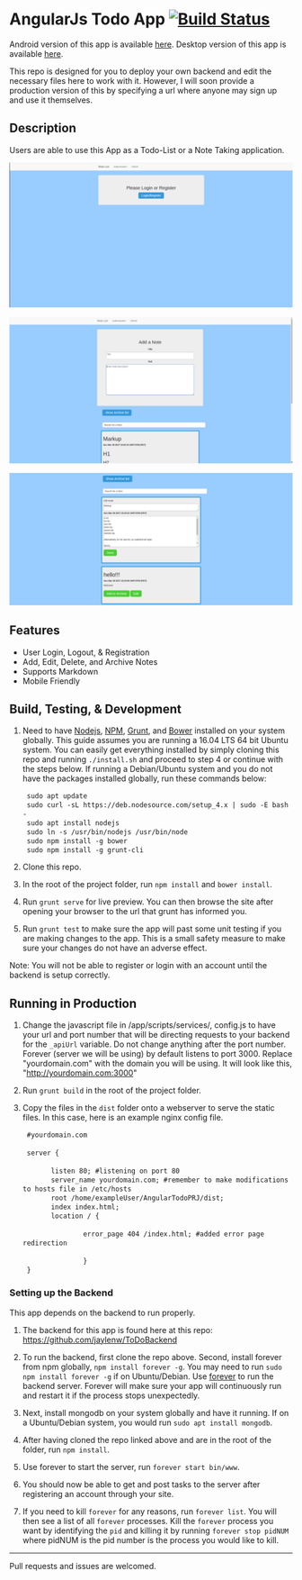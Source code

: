 # AngularJs Todo App [![Build Status](https://travis-ci.org/jaylenw/AngularJsTodoApp.svg?branch=master)](https://travis-ci.org/jaylenw/AngularJsTodoApp)

Android version of this app is available [here](https://github.com/jaylenw/IonicTodoApp). Desktop version of this app is available [here](https://github.com/jaylenw/ElectronTodoApp).

This repo is designed for you to deploy your own backend and edit the necessary files here to work with it. However, I will soon provide a production version of this by specifying a url where anyone may sign up and use it themselves.

## Description

Users are able to use this App as a Todo-List or a Note Taking application.

![](https://github.com/jaylenw/AngularJsTodoApp/raw/master/screenshots/1.png)

![](https://github.com/jaylenw/AngularJsTodoApp/raw/master/screenshots/2.png)

![](https://github.com/jaylenw/AngularJsTodoApp/raw/master/screenshots/3.png)

## Features

* User Login, Logout, & Registration
* Add, Edit, Delete, and Archive Notes
* Supports Markdown
* Mobile Friendly

## Build, Testing, & Development

1. Need to have [Nodejs](https://nodejs.org/en/), [NPM](https://www.npmjs.com/), [Grunt](http://gruntjs.com/), and [Bower](https://bower.io/) installed on your system globally. This guide assumes you are running a 16.04 LTS 64 bit Ubuntu system. 
You can easily get everything installed by simply cloning this repo and running `./install.sh` and proceed to step 4 or
continue with the steps below. If running a Debian/Ubuntu system and you do not have the packages installed globally, run 
these commands below:

        sudo apt update
        sudo curl -sL https://deb.nodesource.com/setup_4.x | sudo -E bash -  
        sudo apt install nodejs  
        sudo ln -s /usr/bin/nodejs /usr/bin/node
        sudo npm install -g bower
        sudo npm install -g grunt-cli

2. Clone this repo.

3. In the root of the project folder, run `npm install` and `bower install`.

4. Run `grunt serve` for live preview. You can then browse the site after opening your browser to the url that grunt has informed you.

5. Run `grunt test` to make sure the app will past some unit testing if you are making changes to the app. This is a small safety measure to make sure your changes do not have an adverse effect.


Note: You will not be able to register or login with an account until the backend is setup correctly.


## Running in Production

1. Change the javascript file in /app/scripts/services/, config.js to have your                     url and port number
   that will be directing requests to your backend for the `_apiUrl` variable. Do not change anything after the port number. Forever (server we will be using) by default listens to port 3000. Replace "yourdomain.com" with the domain you will be using. It will look like this, "http://yourdomain.com:3000"

1. Run `grunt build` in the root of the project folder.

2. Copy the files in the `dist` folder onto a webserver to serve the static files. In this case, here is an example nginx config file.

        #yourdomain.com

        server {

              listen 80; #listening on port 80
              server_name yourdomain.com; #remember to make modifications to hosts file in /etc/hosts
              root /home/exampleUser/AngularTodoPRJ/dist;
              index index.html;
              location / {

                      error_page 404 /index.html; #added error page redirection

                      }
        }


### Setting up the Backend

This app depends on the backend to run properly.

1. The backend for this app is found here at this repo: https://github.com/jaylenw/ToDoBackend

2. To run the backend, first clone the repo above. Second, install forever from npm globally, `npm install forever -g`. You may    need to run `sudo npm install forever -g` if on Ubuntu/Debian.
   Use [forever](https://www.npmjs.com/package/forever) to run the backend server. Forever will make sure your app will continuously run and restart it if the process stops unexpectedly.

3. Next, install mongodb on your system globally and have it running. If on a Ubuntu/Debian system, you would run
   `sudo apt install mongodb`.

4. After having cloned the repo linked above and are in the root of the folder, run `npm install`.

5. Use forever to start the server, run `forever start bin/www`.

6. You should now be able to get and post tasks to the server after registering an account through your site.

7. If you need to kill `forever` for any reasons, run `forever list`. You will then see a list of all `forever` processes. Kill the `forever` process you want
by identifying the `pid` and killing it by running `forever stop pidNUM` where pidNUM is the pid number is the process you would like to kill.

--------------------------------------------------------------------------------------------------------------

Pull requests and issues are welcomed.
